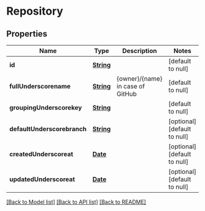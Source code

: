 # Repository
## Properties

Name | Type | Description | Notes
------------ | ------------- | ------------- | -------------
**id** | [**String**](string.md) |  | [default to null]
**fullUnderscorename** | [**String**](string.md) | {owner}/{name} in case of GitHub | [default to null]
**groupingUnderscorekey** | [**String**](string.md) |  | [default to null]
**defaultUnderscorebranch** | [**String**](string.md) |  | [optional] [default to null]
**createdUnderscoreat** | [**Date**](DateTime.md) |  | [optional] [default to null]
**updatedUnderscoreat** | [**Date**](DateTime.md) |  | [optional] [default to null]

[[Back to Model list]](../README.md#documentation-for-models) [[Back to API list]](../README.md#documentation-for-api-endpoints) [[Back to README]](../README.md)

